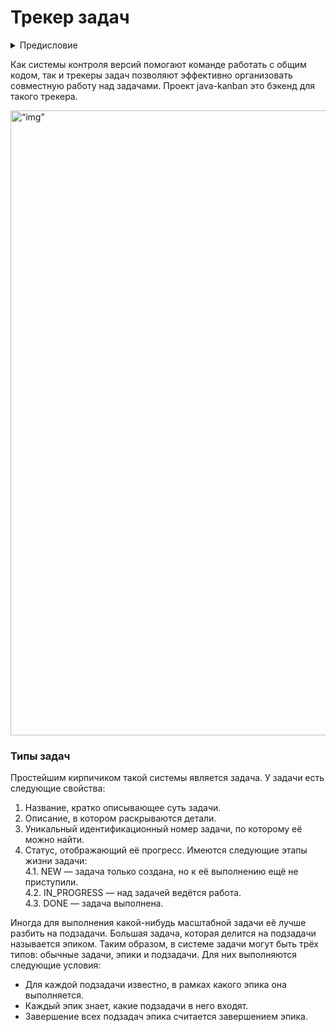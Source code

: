 # Трекер задач
<details>
  <summary>Предисловие</summary>
  
  > Как человек обычно делает покупки? Если ему нужен не один продукт, а несколько, то очень вероятно, что сначала он составит список, чтобы ничего не забыть. Сделать это можно где угодно: на листе бумаги, в приложении для заметок или, например, в сообщении самому себе в мессенджере.  
А теперь представьте, что это список не продуктов, а полноценных дел. И не каких-нибудь простых вроде «помыть посуду» или «позвонить бабушке», а сложных — например, «организовать большой семейный праздник» или «купить квартиру». Каждая из таких задач может разбиваться на несколько этапов со своими нюансами и сроками. А если над их выполнением будет работать не один человек, а целая команда, то организация процесса станет ещё сложнее.
  
</details>

Как системы контроля версий помогают команде работать с общим кодом, так и трекеры задач позволяют эффективно организовать совместную работу над задачами. Проект java-kanban это бэкенд для такого трекера.

<img src="https://pictures.s3.yandex.net/resources/Untitled_25_1639469823.png" alt= “img” width="1000">

### Типы задач
Простейшим кирпичиком такой системы является задача. У задачи есть следующие свойства:
1. Название, кратко описывающее суть задачи.
2. Описание, в котором раскрываются детали.
3. Уникальный идентификационный номер задачи, по которому её можно найти.
4. Статус, отображающий её прогресс. Имеются следующие этапы жизни задачи:  
  4.1. NEW — задача только создана, но к её выполнению ещё не приступили.  
  4.2. IN_PROGRESS — над задачей ведётся работа.  
  4.3. DONE — задача выполнена.  

Иногда для выполнения какой-нибудь масштабной задачи её лучше разбить на подзадачи. Большая задача, которая делится на подзадачи называется эпиком. 
Таким образом, в системе задачи могут быть трёх типов: обычные задачи, эпики и подзадачи. Для них выполняются следующие условия:
* Для каждой подзадачи известно, в рамках какого эпика она выполняется.
* Каждый эпик знает, какие подзадачи в него входят.
* Завершение всех подзадач эпика считается завершением эпика.
